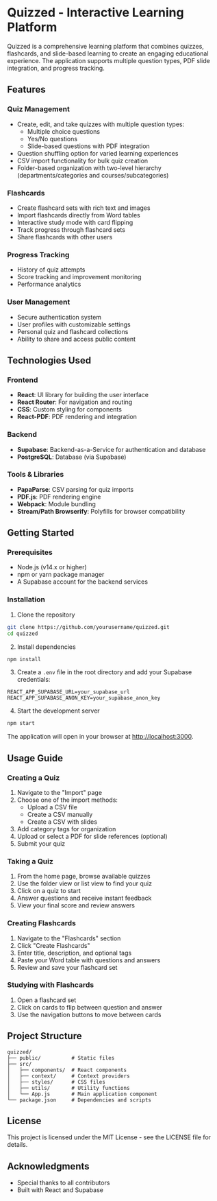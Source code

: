 # Quizzed - Interactive Learning Platform

Quizzed is a comprehensive learning platform that combines quizzes, flashcards, and slide-based learning to create an engaging educational experience. The application supports multiple question types, PDF slide integration, and progress tracking.

## Features

### Quiz Management
- Create, edit, and take quizzes with multiple question types:
  - Multiple choice questions
  - Yes/No questions
  - Slide-based questions with PDF integration
- Question shuffling option for varied learning experiences
- CSV import functionality for bulk quiz creation
- Folder-based organization with two-level hierarchy (departments/categories and courses/subcategories)

### Flashcards
- Create flashcard sets with rich text and images
- Import flashcards directly from Word tables
- Interactive study mode with card flipping
- Track progress through flashcard sets
- Share flashcards with other users

### Progress Tracking
- History of quiz attempts
- Score tracking and improvement monitoring
- Performance analytics

### User Management
- Secure authentication system
- User profiles with customizable settings
- Personal quiz and flashcard collections
- Ability to share and access public content

## Technologies Used

### Frontend
- **React**: UI library for building the user interface
- **React Router**: For navigation and routing
- **CSS**: Custom styling for components
- **React-PDF**: PDF rendering and integration

### Backend
- **Supabase**: Backend-as-a-Service for authentication and database
- **PostgreSQL**: Database (via Supabase)

### Tools & Libraries
- **PapaParse**: CSV parsing for quiz imports
- **PDF.js**: PDF rendering engine
- **Webpack**: Module bundling
- **Stream/Path Browserify**: Polyfills for browser compatibility

## Getting Started

### Prerequisites
- Node.js (v14.x or higher)
- npm or yarn package manager
- A Supabase account for the backend services

### Installation

1. Clone the repository
```bash
git clone https://github.com/yourusername/quizzed.git
cd quizzed
```

2. Install dependencies
```bash
npm install
```

3. Create a `.env` file in the root directory and add your Supabase credentials:
```
REACT_APP_SUPABASE_URL=your_supabase_url
REACT_APP_SUPABASE_ANON_KEY=your_supabase_anon_key
```

4. Start the development server
```bash
npm start
```

The application will open in your browser at [http://localhost:3000](http://localhost:3000).

## Usage Guide

### Creating a Quiz
1. Navigate to the "Import" page
2. Choose one of the import methods:
   - Upload a CSV file
   - Create a CSV manually
   - Create a CSV with slides
3. Add category tags for organization
4. Upload or select a PDF for slide references (optional)
5. Submit your quiz

### Taking a Quiz
1. From the home page, browse available quizzes
2. Use the folder view or list view to find your quiz
3. Click on a quiz to start
4. Answer questions and receive instant feedback
5. View your final score and review answers

### Creating Flashcards
1. Navigate to the "Flashcards" section
2. Click "Create Flashcards"
3. Enter title, description, and optional tags
4. Paste your Word table with questions and answers
5. Review and save your flashcard set

### Studying with Flashcards
1. Open a flashcard set
2. Click on cards to flip between question and answer
3. Use the navigation buttons to move between cards

## Project Structure

```
quizzed/
├── public/          # Static files
├── src/
│   ├── components/  # React components
│   ├── context/     # Context providers
│   ├── styles/      # CSS files
│   ├── utils/       # Utility functions
│   └── App.js       # Main application component
└── package.json     # Dependencies and scripts
```

## License

This project is licensed under the MIT License - see the LICENSE file for details.

## Acknowledgments

- Special thanks to all contributors
- Built with React and Supabase
